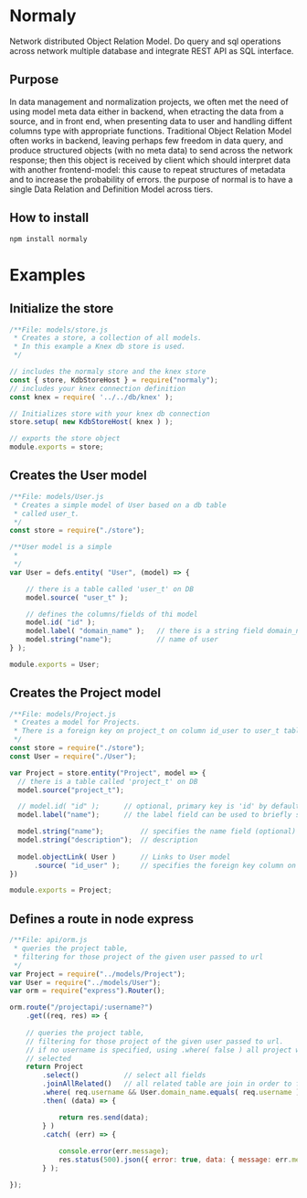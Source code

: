 # Normaly
Network distributed Object Relation Model. Do query and sql operations across network multiple database and integrate REST API as SQL interface.

## Purpose
In data management and normalization projects, we often met the need of using model meta data either in backend, when etracting the data from a source, and in front end, when presenting data to user and handling diffent columns type with appropriate functions. Traditional Object Relation Model often works in backend, leaving perhaps few freedom in data query, and produce structured objects (with no meta data) to send across the network response; then this object is received by client which should interpret data with another frontend-model: this cause to repeat structures of metadata and to increase the probability of errors. the purpose of normal is to have a single Data Relation and Definition Model across tiers.


## How to install

    npm install normaly

# Examples

## Initialize the store

```javascript
/**File: models/store.js
 * Creates a store, a collection of all models.
 * In this example a Knex db store is used.
 */

// includes the normaly store and the knex store
const { store, KdbStoreHost } = require("normaly");
// includes your knex connection definition 
const knex = require( '../../db/knex' );

// Initializes store with your knex db connection
store.setup( new KdbStoreHost( knex ) );

// exports the store object
module.exports = store;
```

## Creates the User model

```javascript
/**File: models/User.js
 * Creates a simple model of User based on a db table 
 * called user_t.
 */
const store = require("./store");

/**User model is a simple 
 * 
 */
var User = defs.entity( "User", (model) => {

    // there is a table called 'user_t' on DB
    model.source( "user_t" );

    // defines the columns/fields of thi model
    model.id( "id" );
    model.label( "domain_name" );   // there is a string field domain_name that id used as label for that row
    model.string("name");           // name of user
} );

module.exports = User;
```

## Creates the Project model

```javascript
/**File: models/Project.js
 * Creates a model for Projects.
 * There is a foreign key on project_t on column id_user to user_t table.
 */
const store = require("./store");
const User = require("./User");

var Project = store.entity("Project", model => {
  // there is a table called 'project_t' on DB
  model.source("project_t");

  // model.id( "id" );      // optional, primary key is 'id' by default
  model.label("name");      // the label field can be used to briefly stringify the project

  model.string("name");         // specifies the name field (optional)
  model.string("description");  // description
  
  model.objectLink( User )      // Links to User model
      .source( "id_user" );     // specifies the foreign key column on table project_t to user_t
})

module.exports = Project;
```

## Defines a route in node express

```javascript
/**File: api/orm.js
 * queries the project table, 
 * filtering for those project of the given user passed to url
 */
var Project = require("../models/Project");
var User = require("../models/User");
var orm = require("express").Router();

orm.route("/projectapi/:username?")
    .get((req, res) => {
    
    // queries the project table, 
    // filtering for those project of the given user passed to url.
    // if no username is specified, using .where( false ) all project will be 
    // selected
    return Project
        .select()           // select all fields
        .joinAllRelated()   // all related table are join in order to filtering
        .where( req.username && User.domain_name.equals( req.username ) )
        .then( (data) => {

            return res.send(data);
        } )
        .catch( (err) => {
            
            console.error(err.message);
            res.status(500).json({ error: true, data: { message: err.message } });
        } );

});
```

